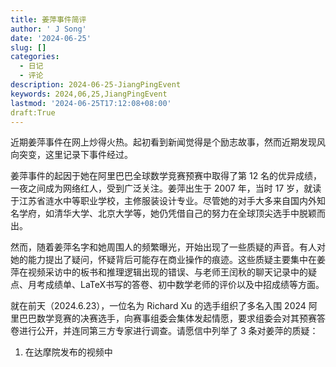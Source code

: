 ```yaml
---
title: 姜萍事件简评
author: ' J Song'
date: '2024-06-25'
slug: []
categories:
  - 日记
  - 评论
description: 2024-06-25-JiangPingEvent
keywords: 2024,06,25,JiangPingEvent
lastmod: '2024-06-25T17:12:08+08:00'
draft:True
---
```



近期姜萍事件在网上炒得火热。起初看到新闻觉得是个励志故事，然而近期发现风向突变，这里记录下事件经过。

姜萍事件的起因于她在阿里巴巴全球数学竞赛预赛中取得了第 12 名的优异成绩，一夜之间成为网络红人，受到广泛关注。姜萍出生于 2007 年，当时 17 岁，就读于江苏省涟水中等职业学校，主修服装设计专业。尽管她的对手大多来自国内外知名学府，如清华大学、北京大学等，她仍凭借自己的努力在全球顶尖选手中脱颖而出。

然而，随着姜萍名字和她周围人的频繁曝光，开始出现了一些质疑的声音。有人对她的能力提出了疑问，怀疑背后可能存在商业操作的痕迹。这些质疑主要集中在姜萍在视频采访中的板书和推理逻辑出现的错误、与老师王闰秋的聊天记录中的疑点、月考成绩单、LaTeX书写的答卷、初中数学老师的评价以及中招成绩等方面。

就在前天（2024.6.23），一位名为 Richard Xu 的选手组织了多名入围 2024 阿里巴巴数学竞赛的决赛选手，向赛事组委会集体发起情愿，要求组委会对其预赛答卷进行公开，并连同第三方专家进行调查。请愿信中列举了 3 条对姜萍的质疑：

1. 在达摩院发布的视频中